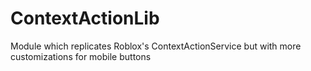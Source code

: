 # ContextActionLib
Module which replicates Roblox's ContextActionService but with more customizations for mobile buttons
